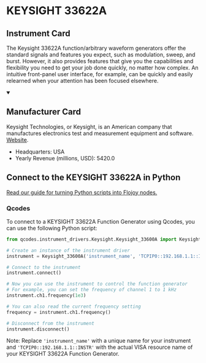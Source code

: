 
# KEYSIGHT 33622A

## Instrument Card

The Keysight 33622A function/arbitrary waveform generators offer the standard signals and features you expect, such as modulation, sweep, and burst. However, it also provides features that give you the capabilities and flexibility you need to get your job done quickly, no matter how complex. An intuitive front-panel user interface, for example, can be quickly and easily relearned when your attention has been focused elsewhere.

<details open>
<summary><h2>Manufacturer Card</h2></summary>
Keysight Technologies, or Keysight, is an American company that manufactures electronics test and measurement equipment and software. <a href=https://www.keysight.com/us/en/home.html>Website</a>.

<ul>
  <li>Headquarters: USA</li>
  <li>Yearly Revenue (millions, USD): 5420.0</li>
</ul>
</details>

## Connect to the KEYSIGHT 33622A in Python

[Read our guide for turning Python scripts into Flojoy nodes.](https://docs.flojoy.ai/custom-nodes/creating-custom-node/)


### Qcodes

To connect to a KEYSIGHT 33622A Function Generator using Qcodes, you can use the following Python script:

```python
from qcodes.instrument_drivers.Keysight.Keysight_33600A import Keysight_33600A

# Create an instance of the instrument driver
instrument = Keysight_33600A('instrument_name', 'TCPIP0::192.168.1.1::INSTR')

# Connect to the instrument
instrument.connect()

# Now you can use the instrument to control the function generator
# For example, you can set the frequency of channel 1 to 1 kHz
instrument.ch1.frequency(1e3)

# You can also read the current frequency setting
frequency = instrument.ch1.frequency()

# Disconnect from the instrument
instrument.disconnect()
```

Note: Replace `'instrument_name'` with a unique name for your instrument and `'TCPIP0::192.168.1.1::INSTR'` with the actual VISA resource name of your KEYSIGHT 33622A Function Generator.

